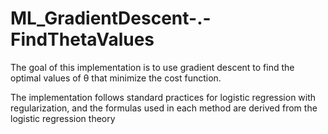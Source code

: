 # ML_GradientDescent-.-FindThetaValues
The goal of this implementation is to use gradient descent to find the optimal values of θ that minimize the cost function.

The implementation follows standard practices for logistic regression with regularization, and the formulas used in each method are derived from the logistic regression theory
